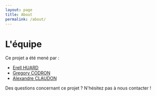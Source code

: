 ```yaml
---
layout: page
title: About
permalink: /about/
---
```

# L'équipe

Ce projet a été mené par :

* [Erell HUARD](mailto:erell.huard@gmail.com)
* [Gregory CODRON](mailto:gregory.codron@developpement-durable.gouv.fr)
* [Alexandre CLAUDON](mailto:alexandre.claudon@gmail.com)

Des questions concernant ce projet ? N'hésitez pas à nous contacter ! 